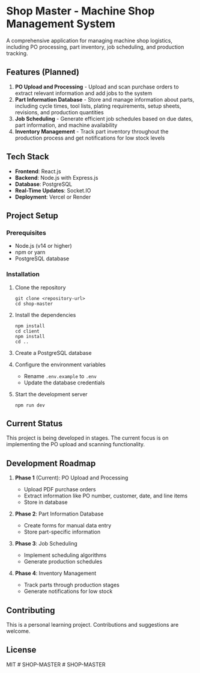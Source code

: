 # Shop Master - Machine Shop Management System

A comprehensive application for managing machine shop logistics, including PO processing, part inventory, job scheduling, and production tracking.

## Features (Planned)

1. **PO Upload and Processing** - Upload and scan purchase orders to extract relevant information and add jobs to the system
2. **Part Information Database** - Store and manage information about parts, including cycle times, tool lists, plating requirements, setup sheets, revisions, and production quantities
3. **Job Scheduling** - Generate efficient job schedules based on due dates, part information, and machine availability
4. **Inventory Management** - Track part inventory throughout the production process and get notifications for low stock levels

## Tech Stack

- **Frontend**: React.js
- **Backend**: Node.js with Express.js
- **Database**: PostgreSQL
- **Real-Time Updates**: Socket.IO
- **Deployment**: Vercel or Render

## Project Setup

### Prerequisites

- Node.js (v14 or higher)
- npm or yarn
- PostgreSQL database

### Installation

1. Clone the repository
   ```
   git clone <repository-url>
   cd shop-master
   ```

2. Install the dependencies
   ```
   npm install
   cd client
   npm install
   cd ..
   ```

3. Create a PostgreSQL database

4. Configure the environment variables
   - Rename `.env.example` to `.env`
   - Update the database credentials

5. Start the development server
   ```
   npm run dev
   ```

## Current Status

This project is being developed in stages. The current focus is on implementing the PO upload and scanning functionality.

## Development Roadmap

1. **Phase 1** (Current): PO Upload and Processing
   - Upload PDF purchase orders
   - Extract information like PO number, customer, date, and line items
   - Store in database

2. **Phase 2**: Part Information Database
   - Create forms for manual data entry
   - Store part-specific information

3. **Phase 3**: Job Scheduling
   - Implement scheduling algorithms
   - Generate production schedules

4. **Phase 4**: Inventory Management
   - Track parts through production stages
   - Generate notifications for low stock

## Contributing

This is a personal learning project. Contributions and suggestions are welcome.

## License

MIT #   S H O P - M A S T E R  
 #   S H O P - M A S T E R  
 